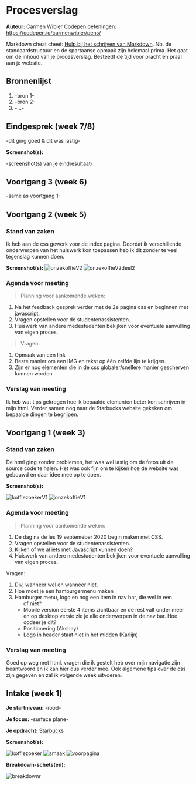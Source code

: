 # Procesverslag
**Auteur:** Carmen Wibier
Codepen oefeningen: https://codepen.io/carmenwibier/pens/

Markdown cheat cheet: [Hulp bij het schrijven van Markdown](https://github.com/adam-p/markdown-here/wiki/Markdown-Cheatsheet). Nb. de standaardstructuur en de spartaanse opmaak zijn helemaal prima. Het gaat om de inhoud van je procesverslag. Besteedt de tijd voor pracht en praal aan je website.



## Bronnenlijst
1. -bron 1-
2. -bron 2-
3. -...-



## Eindgesprek (week 7/8)

-dit ging goed & dit was lastig-

**Screenshot(s):**

-screenshot(s) van je eindresultaat-



## Voortgang 3 (week 6)

-same as voortgang 1-



## Voortgang 2 (week 5)

### Stand van zaken
Ik heb aan de css gewerk voor de index pagina. Doordat ik verschillende onderwerpen van het huiswerk kon toepassen heb ik dit zonder te veel tegenslag kunnen doen.

**Screenshot(s):**
![onzekoffieV2](images/onzekoffieV2.JPG)
![onzekoffieV2deel2](images/onzekoffieV2deel2.JPG)

### Agenda voor meeting

>Planning voor aankomende weken:

1. Na het feedback gesprek verder met de 2e pagina css en beginnen met javascript.
2. Vragen opstellen voor de studentenassistenten. 
3. Huiswerk van andere medestudenten bekijken voor eventuele aanvulling van eigen proces.

>Vragen: 
1. Opmaak van een link
2. Beste manier om een IMG en tekst op één zelfde lijn te krijgen.
3. Zijn er nog elementen die in de css globaler/snellere manier gescherven kunnen worden

### Verslag van meeting
Ik heb wat tips gekregen hoe ik bepaalde elementen beter kon schrijven in mijn html. Verder samen nog naar de Starbucks website gekeken om bepaalde dingen te begrijpen.

## Voortgang 1 (week 3)

### Stand van zaken

De html ging zonder problemen, het was wel lastig om de fotos uit de source code te halen. 
Het was ook fijn om te kijken hoe de website was gebouwd en daar idee mee op te doen.

**Screenshot(s):**

![koffiezoekerV1](images/koffiezoekerV1.JPG)
![onzekoffieV1](images/onzekoffieV1.JPG)

### Agenda voor meeting

>Planning voor aankomende weken:

1. De dag na de les 19 septemeber 2020 begin maken met CSS.
2. Vragen opstellen voor de studentenassistenten. 
3. Kijken of we al iets met Javascript kunnen doen?
4. Huiswerk van andere medestudenten bekijken voor eventuele aanvulling van eigen proces.

Vragen: 
1. Div, wanneer wel en wanneer niet. 
2. Hoe moet je een hamburgermenu maken
3. Hamburger menu, logo en nog een item in nav bar, die wel in een <ul> of niet?
4. Mobile version eerste 4 items zichtbaar en de rest valt onder meer en op desktop versie zie je alle onderwerpen in de nav bar. Hoe codeer je dit?
5. Positionering (Akshay)
6. Logo in header staat niet in het midden (Karlijn)

### Verslag van meeting
Goed op weg met html. vragen die ik gestelt heb over mijn navigatie zijn beantwoord en ik kan hier dus verder mee. Ook algemene tips over de css zijn gegeven en zal ik volgende week uitvoeren.




## Intake (week 1)

**Je startniveau:** -rood-

**Je focus:** -surface plane-

**Je opdracht:** [Starbucks](https://www.starbucks.nl/)

**Screenshot(s):**

![koffiezoeker](images/koffiezoeker.JPG) ![smaak](images/smaak.JPG) ![voorpagina](images/voorpagina.JPG) 

**Breakdown-schets(en):**

![breakdownr](images/breakdown.jpg)
